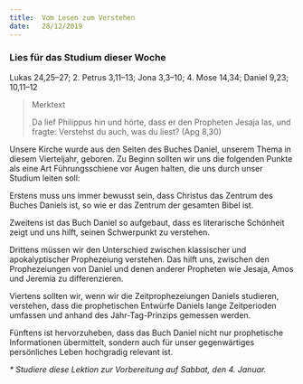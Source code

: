 ```yaml
---
title:  Vom Lesen zum Verstehen
date:   28/12/2019
---
```


### Lies für das Studium dieser Woche
Lukas 24,25–27; 2. Petrus 3,11–13; Jona 3,3–10; 4. Mose 14,34; Daniel 9,23; 10,11–12

> <p>Merktext</p>
> Da lief Philippus hin und hörte, dass er den Propheten Jesaja las, und fragte: Verstehst du auch, was du liest? (Apg 8,30)
  
Unsere Kirche wurde aus den Seiten des Buches Daniel, unserem Thema in diesem Vierteljahr, geboren. Zu Beginn sollten wir uns die folgenden Punkte als eine Art Führungsschiene vor Augen halten, die uns durch unser Studium leiten soll:

Erstens muss uns immer bewusst sein, dass Christus das Zentrum des Buches Daniels ist, so wie er das Zentrum der gesamten Bibel ist.

Zweitens ist das Buch Daniel so aufgebaut, dass es literarische Schönheit zeigt und uns hilft, seinen Schwerpunkt zu verstehen.

Drittens müssen wir den Unterschied zwischen klassischer und apokalyptischer Prophezeiung verstehen. Das hilft uns, zwischen den Prophezeiungen von Daniel und denen anderer Propheten wie Jesaja, Amos und Jeremia zu differenzieren.

Viertens sollten wir, wenn wir die Zeitprophezeiungen Daniels studieren, verstehen, dass die prophetischen Entwürfe Daniels lange Zeitperioden umfassen und anhand des Jahr-Tag-Prinzips gemessen werden.

Fünftens ist hervorzuheben, dass das Buch Daniel nicht nur prophetische Informationen übermittelt, sondern auch für unser gegenwärtiges persönliches Leben hochgradig relevant ist.

_* Studiere diese Lektion zur Vorbereitung auf Sabbat, den 4. Januar._